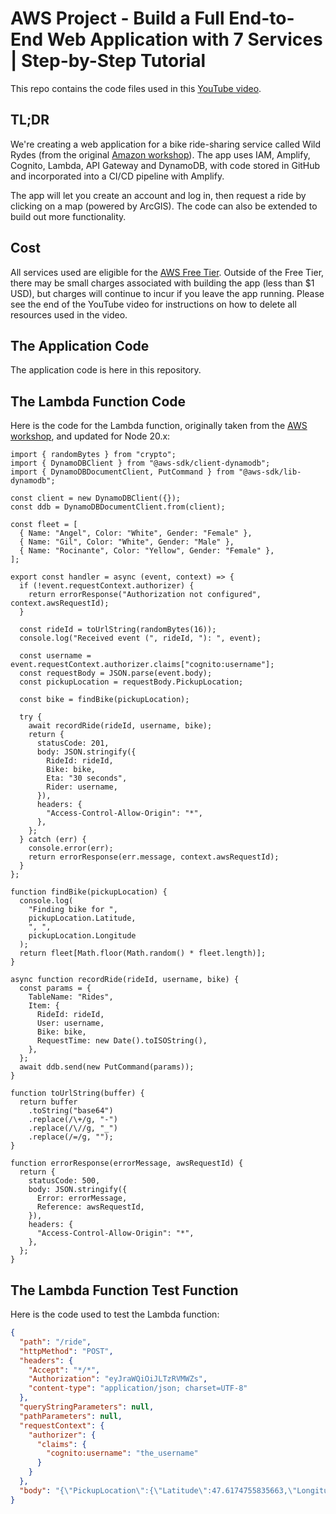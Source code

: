 # AWS Project - Build a Full End-to-End Web Application with 7 Services | Step-by-Step Tutorial

This repo contains the code files used in this [YouTube video](https://youtu.be/K6v6t5z6AsU).

## TL;DR

We're creating a web application for a bike ride-sharing service called Wild Rydes (from the original [Amazon workshop](https://aws.amazon.com/serverless-workshops)). The app uses IAM, Amplify, Cognito, Lambda, API Gateway and DynamoDB, with code stored in GitHub and incorporated into a CI/CD pipeline with Amplify.

The app will let you create an account and log in, then request a ride by clicking on a map (powered by ArcGIS). The code can also be extended to build out more functionality.

## Cost

All services used are eligible for the [AWS Free Tier](https://aws.amazon.com/free/). Outside of the Free Tier, there may be small charges associated with building the app (less than $1 USD), but charges will continue to incur if you leave the app running. Please see the end of the YouTube video for instructions on how to delete all resources used in the video.

## The Application Code

The application code is here in this repository.

## The Lambda Function Code

Here is the code for the Lambda function, originally taken from the [AWS workshop](https://aws.amazon.com/getting-started/hands-on/build-serverless-web-app-lambda-apigateway-s3-dynamodb-cognito/module-3/), and updated for Node 20.x:

```node
import { randomBytes } from "crypto";
import { DynamoDBClient } from "@aws-sdk/client-dynamodb";
import { DynamoDBDocumentClient, PutCommand } from "@aws-sdk/lib-dynamodb";

const client = new DynamoDBClient({});
const ddb = DynamoDBDocumentClient.from(client);

const fleet = [
  { Name: "Angel", Color: "White", Gender: "Female" },
  { Name: "Gil", Color: "White", Gender: "Male" },
  { Name: "Rocinante", Color: "Yellow", Gender: "Female" },
];

export const handler = async (event, context) => {
  if (!event.requestContext.authorizer) {
    return errorResponse("Authorization not configured", context.awsRequestId);
  }

  const rideId = toUrlString(randomBytes(16));
  console.log("Received event (", rideId, "): ", event);

  const username = event.requestContext.authorizer.claims["cognito:username"];
  const requestBody = JSON.parse(event.body);
  const pickupLocation = requestBody.PickupLocation;

  const bike = findBike(pickupLocation);

  try {
    await recordRide(rideId, username, bike);
    return {
      statusCode: 201,
      body: JSON.stringify({
        RideId: rideId,
        Bike: bike,
        Eta: "30 seconds",
        Rider: username,
      }),
      headers: {
        "Access-Control-Allow-Origin": "*",
      },
    };
  } catch (err) {
    console.error(err);
    return errorResponse(err.message, context.awsRequestId);
  }
};

function findBike(pickupLocation) {
  console.log(
    "Finding bike for ",
    pickupLocation.Latitude,
    ", ",
    pickupLocation.Longitude
  );
  return fleet[Math.floor(Math.random() * fleet.length)];
}

async function recordRide(rideId, username, bike) {
  const params = {
    TableName: "Rides",
    Item: {
      RideId: rideId,
      User: username,
      Bike: bike,
      RequestTime: new Date().toISOString(),
    },
  };
  await ddb.send(new PutCommand(params));
}

function toUrlString(buffer) {
  return buffer
    .toString("base64")
    .replace(/\+/g, "-")
    .replace(/\//g, "_")
    .replace(/=/g, "");
}

function errorResponse(errorMessage, awsRequestId) {
  return {
    statusCode: 500,
    body: JSON.stringify({
      Error: errorMessage,
      Reference: awsRequestId,
    }),
    headers: {
      "Access-Control-Allow-Origin": "*",
    },
  };
}
```

## The Lambda Function Test Function

Here is the code used to test the Lambda function:

```json
{
  "path": "/ride",
  "httpMethod": "POST",
  "headers": {
    "Accept": "*/*",
    "Authorization": "eyJraWQiOiJLTzRVMWZs",
    "content-type": "application/json; charset=UTF-8"
  },
  "queryStringParameters": null,
  "pathParameters": null,
  "requestContext": {
    "authorizer": {
      "claims": {
        "cognito:username": "the_username"
      }
    }
  },
  "body": "{\"PickupLocation\":{\"Latitude\":47.6174755835663,\"Longitude\":-122.28837066650185}}"
}
```
